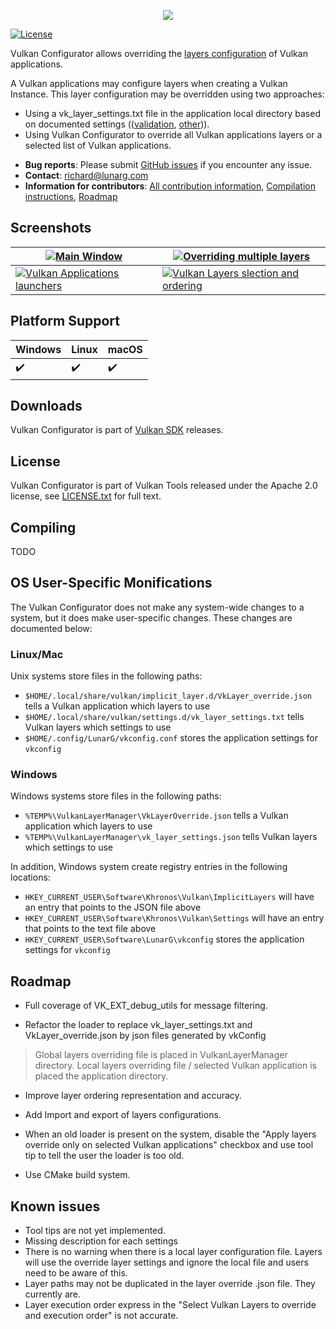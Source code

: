 <p align="center"><img src="https://imgshare.io/images/2020/06/02/Vulkan-Configurator.png" /></p>

[![License](https://img.shields.io/badge/License-Apache%202.0-blue.svg)](https://opensource.org/licenses/Apache-2.0)

Vulkan Configurator allows overriding the [layers configuration](https://vulkan.lunarg.com/doc/view/latest/windows/layer_configuration.html) of Vulkan applications.

A Vulkan applications may configure layers when creating a Vulkan Instance. This layer configuration may be overridden using two approaches:
- Using a vk_layer_settings.txt file in the application local directory based on documented settings (([validation](https://github.com/KhronosGroup/Vulkan-ValidationLayers/blob/master/layers/vk_layer_settings.txt), [other](https://github.com/LunarG/VulkanTools/blob/master/layersvt/vk_layer_settings.txt))).
- Using Vulkan Configurator to override all Vulkan applications layers or a selected list of Vulkan applications.

* **Bug reports**: Please submit [GitHub issues](https://github.com/LunarG/VulkanTools/issues) if you encounter any issue.
* **Contact**: [richard@lunarg.com](mailto:richard@lunarg.com)
* **Information for contributors**: [All contribution information](../CONTRIBUTING.md), [Compilation instructions](#compiling), [Roadmap](#roadmap)

Screenshots
--------------

| [ ![Main Window](https://imgshare.io/images/2020/06/02/main-window_320px.png) ](https://imgshare.io/images/2020/06/02/main-window.png) | [ ![Overriding multiple layers](https://imgshare.io/images/2020/06/02/multiple_layers_320px.png) ](https://imgshare.io/images/2020/06/02/multiple_layers.png) |
| --- | --- |
| [ ![Vulkan Applications launchers](https://imgshare.io/images/2020/06/02/launcher_320px.png) ](https://imgshare.io/images/2020/06/02/launcher.png) | [ ![Vulkan Layers slection and ordering ](https://imgshare.io/images/2020/06/02/layers-selection-and-ordering_320px.png) ](https://imgshare.io/images/2020/06/02/layers-selection-and-ordering.png) |

Platform Support
--------------

| Windows                  | Linux                    | macOS                    |
| ------------------------ | ------------------------ | ------------------------ |
| :heavy_check_mark:       | :heavy_check_mark:       | :heavy_check_mark:       |

Downloads
--------------

Vulkan Configurator is part of [Vulkan SDK](https://vulkan.lunarg.com/sdk/home#windows) releases.

License
--------------
Vulkan Configurator is part of Vulkan Tools released under the Apache 2.0 license, see [LICENSE.txt](../LICENSE.txt) for full text.

Compiling
--------------

TODO

OS User-Specific Monifications
--------------

The Vulkan Configurator does not make any system-wide changes to a system, but it does make user-specific changes.
These changes are documented below:

### Linux/Mac

Unix systems store files in the following paths:

- `$HOME/.local/share/vulkan/implicit_layer.d/VkLayer_override.json` tells a Vulkan application which layers to use
- `$HOME/.local/share/vulkan/settings.d/vk_layer_settings.txt` tells Vulkan layers which settings to use
- `$HOME/.config/LunarG/vkconfig.conf` stores the application settings for `vkconfig`

### Windows

Windows systems store files in the following paths:

- `%TEMP%\VulkanLayerManager\VkLayerOverride.json` tells a Vulkan application which layers to use
- `%TEMP%\VulkanLayerManager\vk_layer_settings.json` tells Vulkan layers which settings to use

In addition, Windows system create registry entries in the following locations:

- `HKEY_CURRENT_USER\Software\Khronos\Vulkan\ImplicitLayers` will have an entry that points to the JSON file above
- `HKEY_CURRENT_USER\Software\Khronos\Vulkan\Settings` will have an entry that points to the text file above
- `HKEY_CURRENT_USER\Software\LunarG\vkconfig` stores the application settings for `vkconfig`

Roadmap
--------------

- Full coverage of VK_EXT_debug_utils for message filtering.

- Refactor the loader to replace vk_layer_settings.txt and VkLayer_override.json by json files generated by vkConfig
> Global layers overriding file is placed in VulkanLayerManager directory.
> Local layers overriding file / selected Vulkan application is placed the application directory.

- Improve layer ordering representation and accuracy.

- Add Import and export of layers configurations.

- When an old loader is present on the system, disable the "Apply layers override only on selected Vulkan applications" checkbox and use tool tip to tell the user the loader is too old.

- Use CMake build system.

Known issues
--------------

- Tool tips are not yet implemented.
- Missing description for each settings
- There is no warning when there is a local layer configuration file. Layers will use the override layer settings and ignore the local file and users need to be aware of this.
- Layer paths may not be duplicated in the layer override .json file. They currently are.
- Layer execution order express in the "Select Vulkan Layers to override and execution order" is not accurate.

